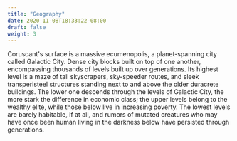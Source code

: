```yaml
---
title: "Geography"
date: 2020-11-08T18:33:22-08:00
draft: false
weight: 3
---
```


Coruscant's surface is a massive ecumenopolis, a planet-spanning city called Galactic City. Dense city blocks built on top of one another, encompassing thousands of levels built up over generations. Its highest level is a maze of tall skyscrapers, sky-speeder routes, and sleek transperisteel structures standing next to and above the older duracrete buildings. The lower one descends through the levels of Galactic City, the more stark the difference in economic class; the upper levels belong to the wealthy elite, while those below live in increasing poverty. The lowest levels are barely habitable, if at all, and rumors of mutated creatures who may have once been human living in the darkness below have persisted through generations.